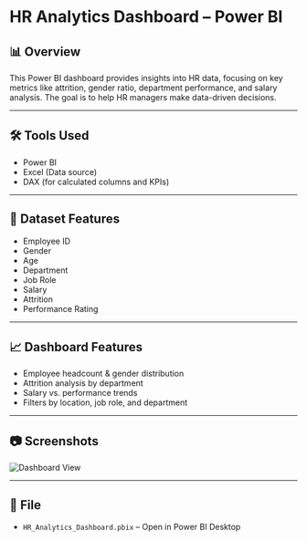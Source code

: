 # HR Analytics Dashboard – Power BI

## 📊 Overview
This Power BI dashboard provides insights into HR data, focusing on key metrics like attrition, gender ratio, department performance, and salary analysis. The goal is to help HR managers make data-driven decisions.

---

## 🛠 Tools Used
- Power BI
- Excel (Data source)
- DAX (for calculated columns and KPIs)

---

## 📂 Dataset Features
- Employee ID
- Gender
- Age
- Department
- Job Role
- Salary
- Attrition
- Performance Rating

---

## 📈 Dashboard Features
- Employee headcount & gender distribution
- Attrition analysis by department
- Salary vs. performance trends
- Filters by location, job role, and department

---

## 📷 Screenshots
![Dashboard View](dashboard_view.png)

---

## 🔗 File
- `HR_Analytics_Dashboard.pbix` – Open in Power BI Desktop
